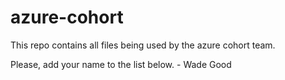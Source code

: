 # azure-cohort

This repo contains all files being used by the azure cohort team.

Please, add your name to the list below.
    - Wade Good
    